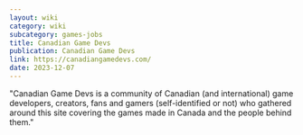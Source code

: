 ```yaml
---
layout: wiki
category: wiki
subcategory: games-jobs
title: Canadian Game Devs
publication: Canadian Game Devs
link: https://canadiangamedevs.com/
date: 2023-12-07
---
```


"Canadian Game Devs is a community of Canadian (and international) game developers, creators, fans and gamers (self-identified or not) who gathered around this site covering the games made in Canada and the people behind them."
